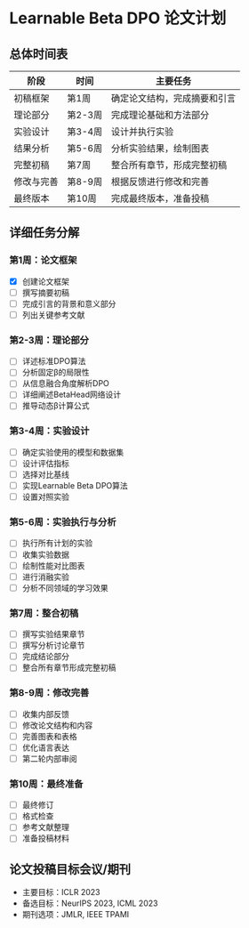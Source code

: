 # Learnable Beta DPO 论文计划

## 总体时间表

| 阶段 | 时间 | 主要任务 |
|------|------|---------|
| 初稿框架 | 第1周 | 确定论文结构，完成摘要和引言 |
| 理论部分 | 第2-3周 | 完成理论基础和方法部分 |
| 实验设计 | 第3-4周 | 设计并执行实验 |
| 结果分析 | 第5-6周 | 分析实验结果，绘制图表 |
| 完整初稿 | 第7周 | 整合所有章节，形成完整初稿 |
| 修改与完善 | 第8-9周 | 根据反馈进行修改和完善 |
| 最终版本 | 第10周 | 完成最终版本，准备投稿 |

## 详细任务分解

### 第1周：论文框架
- [x] 创建论文框架
- [ ] 撰写摘要初稿
- [ ] 完成引言的背景和意义部分
- [ ] 列出关键参考文献

### 第2-3周：理论部分
- [ ] 详述标准DPO算法
- [ ] 分析固定β的局限性
- [ ] 从信息融合角度解析DPO
- [ ] 详细阐述BetaHead网络设计
- [ ] 推导动态β计算公式

### 第3-4周：实验设计
- [ ] 确定实验使用的模型和数据集
- [ ] 设计评估指标
- [ ] 选择对比基线
- [ ] 实现Learnable Beta DPO算法
- [ ] 设置对照实验

### 第5-6周：实验执行与分析
- [ ] 执行所有计划的实验
- [ ] 收集实验数据
- [ ] 绘制性能对比图表
- [ ] 进行消融实验
- [ ] 分析不同领域的学习效果

### 第7周：整合初稿
- [ ] 撰写实验结果章节
- [ ] 撰写分析讨论章节
- [ ] 完成结论部分
- [ ] 整合所有章节形成完整初稿

### 第8-9周：修改完善
- [ ] 收集内部反馈
- [ ] 修改论文结构和内容
- [ ] 完善图表和表格
- [ ] 优化语言表达
- [ ] 第二轮内部审阅

### 第10周：最终准备
- [ ] 最终修订
- [ ] 格式检查
- [ ] 参考文献整理
- [ ] 准备投稿材料

## 论文投稿目标会议/期刊
- 主要目标：ICLR 2023
- 备选目标：NeurIPS 2023, ICML 2023
- 期刊选项：JMLR, IEEE TPAMI 